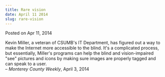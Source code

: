 ```yaml
---
title: Rare vision
date: April 11 2014
slug: rare-vision
---
```





<span class="date">Posted on Apr 11, 2014    </span>
<p>Kevin Miller, a veteran of CSUMB&apos;s IT Department, has figured
out a way to make the Internet more accessible to the blind. It&apos;s a
complicated process, but essentially, Miller&apos;s programs can help
the blind and vision-impaired &quot;see&quot; pictures and icons by making
sure images are properly tagged and can speak to a user.<br>
&#x2013; <em>Monterey County Weekly</em>, April 3, 2014</br></p>





